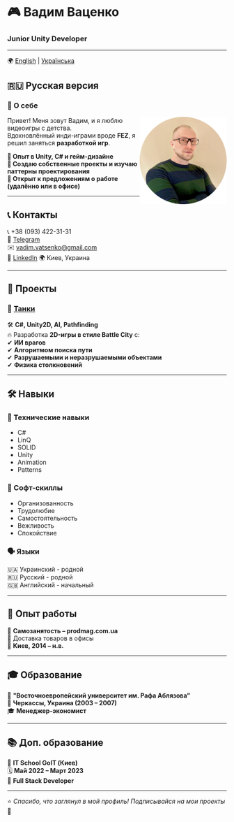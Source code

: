 # 🎮 Вадим Ваценко
### **Junior Unity Developer**  
---
🌍 [English](README.md) | [Українська](README_UKR.md)  
## 🇷🇺 **Русская версия**  

### 📝 О себе  
<img src="images/Avatar.png" width="200" align="right">

Привет! Меня зовут Вадим, и я люблю видеоигры с детства.  
Вдохновлённый инди-играми вроде **FEZ**, я решил заняться **разработкой игр**.  

**🔹 Опыт в Unity, C# и гейм-дизайне**  
**🔹 Создаю собственные проекты и изучаю паттерны проектирования**  
**🔹 Открыт к предложениям о работе (удалённо или в офисе)**  

---

## 📞 Контакты  
📞 +38 (093) 422-31-31  
💬 [Telegram](https://t.me/VadymVatsenko)  
✉️ [vadim.vatsenko@gmail.com](mailto:vadim.vatsenko@gmail.com)  
🔗 [LinkedIn](https://www.linkedin.com/in/vadym-vatsenko-667498242/) 
🌍 Киев, Украина  

---

## 🚀 Проекты  

### 🎯 [Танки](https://github.com/vadimvatsenko/C_Charp_Tanks)  
🛠 **C#, Unity2D, AI, Pathfinding**  
🔥 Разработка **2D-игры в стиле Battle City** с:  
✔ **ИИ врагов**  
✔ **Алгоритмом поиска пути**  
✔ **Разрушаемыми и неразрушаемыми объектами**  
✔ **Физика столкновений**  

---

## 🛠 Навыки  

### 🎯 Технические навыки  
- C#  
- LinQ  
- SOLID  
- Unity  
- Animation  
- Patterns  

### 🤝 Софт-скиллы  
- Организованность  
- Трудолюбие  
- Самостоятельность  
- Вежливость  
- Спокойствие  

### 🗣 Языки  
🇺🇦 Украинский - родной  
🇷🇺 Русский - родной  
🇬🇧 Английский - начальный  

---

## 💼 Опыт работы  
🛒 **Самозанятость – prodmag.com.ua**  
🚚 Доставка товаров в офисы  
📍 **Киев, 2014 – н.в.**  

---

## 🎓 Образование  
🏫 **"Восточноевропейский университет им. Рафа Аблязова"**  
📍 **Черкассы, Украина (2003 – 2007)**  
🎓 **Менеджер-экономист**  

---

## 📚 Доп. образование  
🏫 **IT School GoIT (Киев)**  
🗓 **Май 2022 – Март 2023**  
📜 **Full Stack Developer**  

---

⭐️ _Спасибо, что заглянул в мой профиль! Подписывайся на мои проекты_ 🚀
